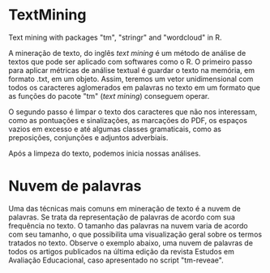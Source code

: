 # TextMining
Text mining with packages "tm", "stringr" and "wordcloud" in R.

A mineração de texto, do inglês _text mining_ é um método de análise de textos que pode ser aplicado com softwares como o R. O primeiro passo para aplicar métricas de análise textual é guardar o texto na memória, em formato .txt, em um objeto. Assim, teremos um vetor unidimensional com todos os caracteres aglomerados em palavras no texto em um formato que as funções do pacote "tm" (_text mining_) conseguem operar.

O segundo passo é limpar o texto dos caracteres que não nos interessam, como as pontuações e sinalizações, as marcações do PDF, os espaços vazios em excesso e até algumas classes gramaticais, como as preposições, conjunções e adjuntos adverbiais.

Após a limpeza do texto, podemos inicia nossas análises.

# Nuvem de palavras

Uma das técnicas mais comuns em mineração de texto é a nuvem de palavras. Se trata da representação de palavras de acordo com sua frequência no texto. O tamanho das palavras na nuvem varia de acordo com seu tamanho, o que possibilita uma visualização geral sobre os termos tratados no texto. Observe o exemplo abaixo, uma nuvem de palavras de todos os artigos publicados na última edição da revista Estudos em Avaliação Educacional, caso apresentado no script "tm-reveae".

